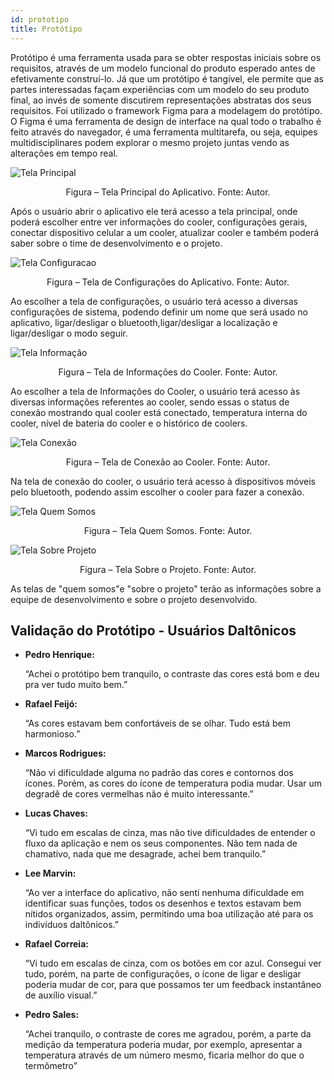 ```yaml
---
id: prototipo
title: Protótipo
---
```



Protótipo é uma ferramenta usada para se obter respostas iniciais sobre os requisitos, através de um modelo funcional do produto esperado antes de efetivamente
construí-lo. Já que um protótipo é tangível, ele permite que as partes interessadas façam experiências com um modelo do seu produto final, ao invés de somente discutirem
representações abstratas dos seus requisitos.
Foi utilizado o framework Figma para a modelagem do protótipo. O Figma é uma
ferramenta de design de interface na qual todo o trabalho é feito através do navegador, é
uma ferramenta multitarefa, ou seja, equipes multidisciplinares podem explorar o mesmo
projeto juntas vendo as alterações em tempo real.

![Tela Principal](https://github.com/track-cooler/app_track_cooler/blob/docs/docs/assets/tela_principal.png?raw=true)

<center>Figura  – Tela Principal do Aplicativo. Fonte: Autor.</center>

Após o usuário abrir o aplicativo ele terá acesso a tela principal, onde poderá
escolher entre ver informações do cooler, configurações gerais, conectar dispositivo celular
a um cooler, atualizar cooler e também poderá saber sobre o time de desenvolvimento e
o projeto.

![Tela Configuracao](https://github.com/track-cooler/app_track_cooler/blob/docs/docs/assets/tela_configuracoes.png?raw=true)

<center>Figura – Tela de Configurações do Aplicativo. Fonte: Autor.</center>


Ao escolher a tela de configurações, o usuário terá acesso a diversas configurações de sistema, podendo definir um nome que será usado no aplicativo, ligar/desligar o
bluetooth,ligar/desligar a localização e ligar/desligar o modo seguir.

![Tela Informação](https://github.com/track-cooler/app_track_cooler/blob/docs/docs/assets/tela_info_cooler.png?raw=true)

<center>Figura – Tela de Informações do Cooler. Fonte: Autor.</center>


Ao escolher a tela de Informações do Cooler, o usuário terá acesso às diversas
informações referentes ao cooler, sendo essas o status de conexão mostrando qual cooler
está conectado, temperatura interna do cooler, nível de bateria do cooler e o histórico de
coolers.

![Tela Conexão](https://github.com/track-cooler/app_track_cooler/blob/docs/docs/assets/tela_conectar.png?raw=true)

<center>Figura – Tela de Conexão ao Cooler. Fonte: Autor.</center>


Na tela de conexão do cooler, o usuário terá acesso à dispositivos móveis pelo
bluetooth, podendo assim escolher o cooler para fazer a conexão.

![Tela Quem Somos](https://github.com/track-cooler/app_track_cooler/blob/docs/docs/assets/tela_quem_somos.png?raw=true)

<center>Figura – Tela Quem Somos. Fonte: Autor.</center>

![Tela Sobre Projeto](https://github.com/track-cooler/app_track_cooler/blob/docs/docs/assets/tela_sobre_projeto.png?raw=true)

<center>Figura – Tela Sobre o Projeto. Fonte: Autor.</center>


As telas de "quem somos"e "sobre o projeto" terão as informações sobre a equipe
de desenvolvimento e sobre o projeto desenvolvido.


## Validação do Protótipo - Usuários Daltônicos

* **Pedro Henrique:**

    “Achei o protótipo bem tranquilo, o contraste das cores está bom e deu pra ver tudo muito bem.”

* **Rafael Feijó:**

    “As cores estavam bem confortáveis de se olhar. Tudo está bem harmonioso.”

* **Marcos Rodrigues:**

    “Não vi dificuldade alguma no padrão das cores e contornos dos ícones. Porém, as cores do ícone de temperatura podia mudar. Usar um degradê de cores vermelhas não é muito interessante.”

* **Lucas Chaves:**

    “Vi tudo em escalas de cinza, mas não tive dificuldades de entender o fluxo da aplicação e nem os seus componentes. Não tem nada de chamativo, nada que me desagrade, achei bem tranquilo.”

* **Lee Marvin:**

    “Ao ver a interface do aplicativo, não senti nenhuma dificuldade em identificar suas funções, todos os desenhos e textos estavam bem nítidos organizados, assim, permitindo uma boa utilização até para os indivíduos daltônicos.”

* **Rafael Correia:**

    “Vi tudo em escalas de cinza, com os botões em cor azul. Consegui ver tudo, porém, na parte de configurações, o ícone de ligar e desligar poderia mudar de cor, para que possamos ter um feedback instantâneo de auxílio visual.”

* **Pedro Sales:**

    “Achei tranquilo, o contraste de cores me agradou, porém, a parte da medição da temperatura poderia mudar, por exemplo, apresentar a temperatura através de um número mesmo, ficaria melhor do que o termômetro”
